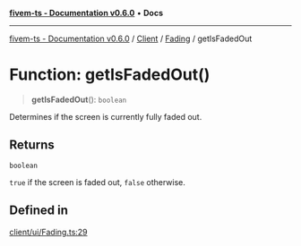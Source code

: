 [**fivem-ts - Documentation v0.6.0**](../../../../../README.md) • **Docs**

***

[fivem-ts - Documentation v0.6.0](../../../../../README.md) / [Client](../../../README.md) / [Fading](../README.md) / getIsFadedOut

# Function: getIsFadedOut()

> **getIsFadedOut**(): `boolean`

Determines if the screen is currently fully faded out.

## Returns

`boolean`

`true` if the screen is faded out, `false` otherwise.

## Defined in

[client/ui/Fading.ts:29](https://github.com/Purpose-Dev/fivem-ts/blob/main/src/client/ui/Fading.ts#L29)
